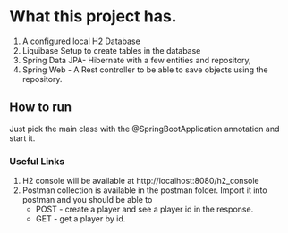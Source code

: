 # What this project has.

1. A configured local H2 Database 
2. Liquibase Setup to create tables in the database 
3. Spring Data JPA- Hibernate with a few entities and repository, 
4. Spring Web - A Rest controller to be able to save objects using the repository.

## How to run
Just pick the main class with the @SpringBootApplication annotation and start it. 

### Useful Links
1. H2 console will be available at http://localhost:8080/h2_console
2. Postman collection is available in the postman folder. Import it into postman and you should be able to
   * POST - create a player and see a player id in the response.  
   * GET - get a player by id. 
